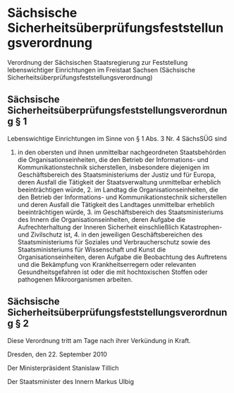 # Sächsische Sicherheitsüberprüfungsfeststellungsverordnung

Verordnung der Sächsischen Staatsregierung zur Feststellung lebenswichtiger Einrichtungen im Freistaat Sachsen (Sächsische Sicherheitsüberprüfungsfeststellungsverordnung)

## Sächsische Sicherheitsüberprüfungsfeststellungsverordnung § 1 

Lebenswichtige Einrichtungen im Sinne von § 1 Abs. 3 Nr. 4 
        SächsSÜG sind

1. in den obersten und ihnen unmittelbar nachgeordneten Staatsbehörden die Organisationseinheiten, die den Betrieb der Informations- und Kommunikationstechnik sicherstellen, insbesondere diejenigen im Geschäftsbereich des Staatsministeriums der Justiz und für Europa, deren Ausfall die Tätigkeit der Staatsverwaltung unmittelbar erheblich beeinträchtigen würde, 2. im Landtag die Organisationseinheiten, die den Betrieb der Informations- und Kommunikationstechnik sicherstellen und deren Ausfall die Tätigkeit des Landtages unmittelbar erheblich beeinträchtigen würde, 3. im Geschäftsbereich des Staatsministeriums des Innern die Organisationseinheiten, deren Aufgabe die Aufrechterhaltung der Inneren Sicherheit einschließlich Katastrophen- und Zivilschutz ist, 4. in den jeweiligen Geschäftsbereichen des Staatsministeriums für Soziales und Verbraucherschutz sowie des Staatsministeriums für Wissenschaft und Kunst die Organisationseinheiten, deren Aufgabe die Beobachtung des Auftretens und die Bekämpfung von Krankheitserregern oder relevanten Gesundheitsgefahren ist oder die mit hochtoxischen Stoffen oder pathogenen Mikroorganismen arbeiten. 
## Sächsische Sicherheitsüberprüfungsfeststellungsverordnung § 2 

Diese Verordnung tritt am Tage nach ihrer Verkündung in Kraft.

Dresden, den 22. September 2010

Der Ministerpräsident 
           Stanislaw Tillich

Der Staatsminister des Innern 
           Markus Ulbig

